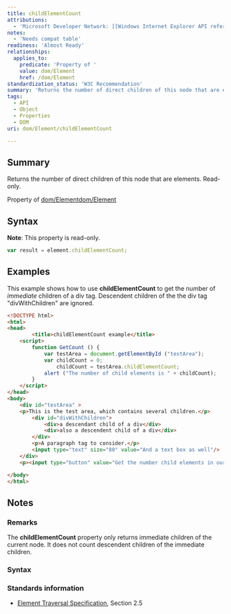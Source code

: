 ```yaml
---
title: childElementCount
attributions:
  - 'Microsoft Developer Network: [[Windows Internet Explorer API reference](http://msdn.microsoft.com/en-us/library/ie/hh828809%28v=vs.85%29.aspx) Article]'
notes:
  - 'Needs compat table'
readiness: 'Almost Ready'
relationships:
  applies_to:
    predicate: 'Property of '
    value: dom/Element
    href: /dom/Element
standardization_status: 'W3C Recommendation'
summary: 'Returns the number of direct children of this node that are elements.  Read-only.'
tags:
  - API
  - Object
  - Properties
  - DOM
uri: dom/Element/childElementCount

---
```

## Summary

Returns the number of direct children of this node that are elements. Read-only.

Property of [dom/Element](/dom/Element)[dom/Element](/dom/Element)

## Syntax

**Note**: This property is read-only.

``` js
var result = element.childElementCount;
```

## Examples

This example shows how to use **childElementCount** to get the number of *immediate* children of a div tag. Descendent children of the the div tag "divWithChildren" are ignored.

``` html
<!DOCTYPE html>
<html>
<head>
        <title>childElementCount example</title>
    <script>
        function GetCount () {
            var testArea = document.getElementById ("testArea");
            var childCount = 0;
                childCount = testArea.childElementCount;
            alert ("The number of child elements is " + childCount);
        }
    </script>
</head>
<body>
    <div id="testArea" >
    <p>This is the test area, which contains several children.</p>
        <div id="divWithChildren">
            <div>a descendant child of a div</div>
            <div>also a descendent child of a div</div>
        </div>
        <p>A paragraph tag to consider.</p>
        <input type="text" size="80" value="And a text box as well"/>
    </div>
    <p><input type="button" value="Get the number child elements in our test" name="abutton"  onclick="GetCount ();" /> </p>

</body>
</html>
```

## Notes

### Remarks

The **childElementCount** property only returns immediate children of the current node. It does not count descendent children of the immediate children.

### Syntax

### Standards information

-   [Element Traversal Specification](http://go.microsoft.com/fwlink/p/?linkid=182722), Section 2.5
